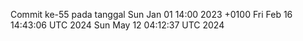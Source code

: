 Commit ke-55 pada tanggal Sun Jan 01 14:00 2023 +0100
Fri Feb 16 14:43:06 UTC 2024
Sun May 12 04:12:37 UTC 2024
